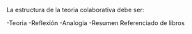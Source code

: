 La estructura de la teoria colaborativa debe ser:

-Teoria
-Reflexión
-Analogia
-Resumen
Referenciado de libros